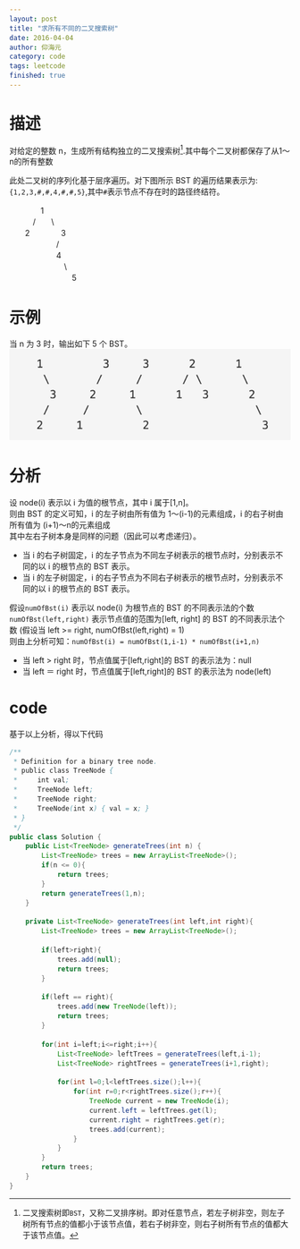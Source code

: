 ```yaml
---
layout: post
title: "求所有不同的二叉搜索树"
date: 2016-04-04
author: 仰海元
category: code
tags: leetcode
finished: true
---
```

# 描述 
对给定的整数 n，生成所有结构独立的二叉搜索树[^BST].其中每个二叉树都保存了从1～n的所有整数  

此处二叉树的序列化基于层序遍历。对下图所示 BST 的遍历结果表示为: `{1,2,3,#,#,4,#,#,5}`,其中`#`表示节点不存在时的路径终结符。  

　　　　1  
　　　/　　\  
　　2　　　　3  
　　　　　　/   
　　　　　　4  
　　　　　　　\  
　　　　　　　　5

 
[^BST]: 二叉搜索树即`BST`，又称二叉排序树。即对任意节点，若左子树非空，则左子树所有节点的值都小于该节点值，若右子树非空，则右子树所有节点的值都大于该节点值。  

# 示例
当 n 为 3 时，输出如下 5 个 BST。
![](/img/code/code_unique_bst_2.png)

# 分析
 设 node(i) 表示以 i 为值的根节点，其中 i 属于[1,n]。  
 则由 BST 的定义可知，i 的左子树由所有值为 1～(i-1)的元素组成，i 的右子树由所有值为 (i+1)～n的元素组成  
 其中左右子树本身是同样的问题（因此可以考虑递归）。  
 
 * 当 i 的右子树固定，i 的左子节点为不同左子树表示的根节点时，分别表示不同的以 i 的根节点的 BST 表示。  
 * 当 i 的左子树固定，i 的右子节点为不同右子树表示的根节点时，分别表示不同的以 i 的根节点的 BST 表示。  
 
 假设`numOfBst(i)` 表示以 node(i) 为根节点的 BST 的不同表示法的个数  
 `numOfBst(left,right)` 表示节点值的范围为[left, right] 的 BST 的不同表示法个数 (假设当 left >= right, numOfBst(left,right) = 1)  
 则由上分析可知：`numOfBst(i) = numOfBst(1,i-1) * numOfBst(i+1,n)`  
 
 * 当 left > right 时，节点值属于[left,right]的 BST 的表示法为：null  
 * 当 left ＝ right 时，节点值属于[left,right]的 BST 的表示法为 node(left)

# code
基于以上分析，得以下代码

```java
/**
 * Definition for a binary tree node.
 * public class TreeNode {
 *     int val;
 *     TreeNode left;
 *     TreeNode right;
 *     TreeNode(int x) { val = x; }
 * }
 */
public class Solution {
    public List<TreeNode> generateTrees(int n) {
        List<TreeNode> trees = new ArrayList<TreeNode>();
        if(n <= 0){
            return trees;
        }
        return generateTrees(1,n);
    }
    
    private List<TreeNode> generateTrees(int left,int right){
        List<TreeNode> trees = new ArrayList<TreeNode>();
        
        if(left>right){
            trees.add(null);
            return trees;
        }
        
        if(left == right){
            trees.add(new TreeNode(left));
            return trees;
        }
        
        for(int i=left;i<=right;i++){
            List<TreeNode> leftTrees = generateTrees(left,i-1);
            List<TreeNode> rightTrees = generateTrees(i+1,right);
            
            for(int l=0;l<leftTrees.size();l++){
                for(int r=0;r<rightTrees.size();r++){
                    TreeNode current = new TreeNode(i);
                    current.left = leftTrees.get(l);
                    current.right = rightTrees.get(r); 
                    trees.add(current);
                }
            }
        }
        return trees;
    }
}
```


